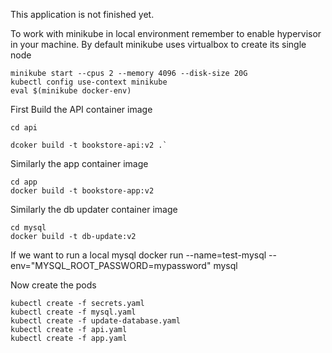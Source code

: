 This application is not finished yet.
 
To work with minikube in local environment remember to enable hypervisor in your machine.
By default minikube uses virtualbox to create its single node

````
minikube start --cpus 2 --memory 4096 --disk-size 20G
kubectl config use-context minikube 
eval $(minikube docker-env)
````
First Build the API container image
````
cd api

dcoker build -t bookstore-api:v2 .`
````
Similarly the app container image
````
cd app
docker build -t bookstore-app:v2
````
Similarly the db updater container image
````
cd mysql
docker build -t db-update:v2
````

If we want to run a local mysql 
docker run --name=test-mysql --env="MYSQL_ROOT_PASSWORD=mypassword" mysql

Now create the pods
````
kubectl create -f secrets.yaml
kubectl create -f mysql.yaml
kubectl create -f update-database.yaml
kubectl create -f api.yaml
kubectl create -f app.yaml
````

